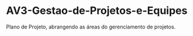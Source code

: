 # AV3-Gestao-de-Projetos-e-Equipes
Plano de Projeto, abrangendo as áreas do gerenciamento de projetos.
